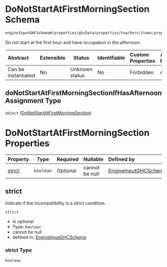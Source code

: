 # DoNotStartAtFirstMorningSection Schema

```txt
engineInputGHCSchema#/properties/ghcData/properties/teachers/items/properties/settings/items/properties/incompatibilities/properties/doNotStartAtFirstMorningSectionIfHasAfternoonAssignment
```

Do not start at the first hour and have occupation in the afternoon.


| Abstract            | Extensible | Status         | Identifiable | Custom Properties | Additional Properties | Access Restrictions | Defined In                                                         |
| :------------------ | ---------- | -------------- | ------------ | :---------------- | --------------------- | ------------------- | ------------------------------------------------------------------ |
| Can be instantiated | No         | Unknown status | No           | Forbidden         | Allowed               | none                | [ghc.schema.json\*](../out/ghc.schema.json "open original schema") |

## doNotStartAtFirstMorningSectionIfHasAfternoonAssignment Type

`object` ([DoNotStartAtFirstMorningSection](ghc-properties-ghcdata-properties-teachers-teacher-properties-settings-periodsetting-properties-incompatibilities-properties-donotstartatfirstmorningsection.md))

# DoNotStartAtFirstMorningSection Properties

| Property          | Type      | Required | Nullable       | Defined by                                                                                                                                                                                                                                                                                                                                                                                                                 |
| :---------------- | --------- | -------- | -------------- | :------------------------------------------------------------------------------------------------------------------------------------------------------------------------------------------------------------------------------------------------------------------------------------------------------------------------------------------------------------------------------------------------------------------------- |
| [strict](#strict) | `boolean` | Optional | cannot be null | [EngineInputGHCSchema](ghc-properties-ghcdata-properties-teachers-teacher-properties-settings-periodsetting-properties-incompatibilities-properties-donotstartatfirstmorningsection-properties-strict.md "engineInputGHCSchema#/properties/ghcData/properties/teachers/items/properties/settings/items/properties/incompatibilities/properties/doNotStartAtFirstMorningSectionIfHasAfternoonAssignment/properties/strict") |

## strict

Indicate if the incompatibility is a strict condition.


`strict`

-   is optional
-   Type: `boolean`
-   cannot be null
-   defined in: [EngineInputGHCSchema](ghc-properties-ghcdata-properties-teachers-teacher-properties-settings-periodsetting-properties-incompatibilities-properties-donotstartatfirstmorningsection-properties-strict.md "engineInputGHCSchema#/properties/ghcData/properties/teachers/items/properties/settings/items/properties/incompatibilities/properties/doNotStartAtFirstMorningSectionIfHasAfternoonAssignment/properties/strict")

### strict Type

`boolean`
